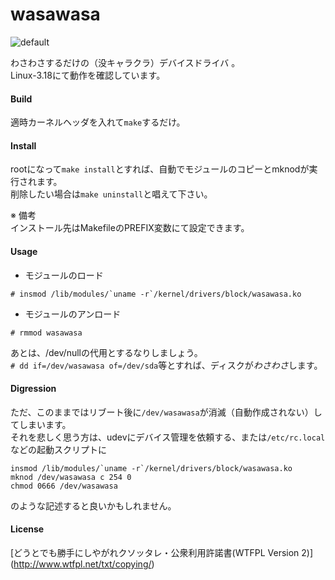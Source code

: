 wasawasa
========

![default](http://41.media.tumblr.com/953e8b381ebd3bbaa61991174be27a2e/tumblr_nizhz4ARCF1u2jamko1_1280.png)

わさわさするだけの（没キャラクラ）デバイスドライバ 。   
Linux-3.18にて動作を確認しています。  

#### Build  
  適時カーネルヘッダを入れて`make`するだけ。

#### Install  
  rootになって`make install`とすれば、自動でモジュールのコピーとmknodが実行されます。   
  削除したい場合は`make uninstall`と唱えて下さい。
  
  ※ 備考  
  インストール先はMakefileのPREFIX変数にて設定できます。    

  
#### Usage  
* モジュールのロード
```
# insmod /lib/modules/`uname -r`/kernel/drivers/block/wasawasa.ko
```

* モジュールのアンロード
```
# rmmod wasawasa
```

あとは、/dev/nullの代用とするなりしましょう。   
`# dd if=/dev/wasawasa of=/dev/sda`等とすれば、ディスクが*わさわさ*します。   
  
#### Digression
ただ、このままではリブート後に`/dev/wasawasa`が消滅（自動作成されない）してしまいます。     
それを悲しく思う方は、udevにデバイス管理を依頼する、または`/etc/rc.local`などの起動スクリプトに    

```
insmod /lib/modules/`uname -r`/kernel/drivers/block/wasawasa.ko
mknod /dev/wasawasa c 254 0
chmod 0666 /dev/wasawasa
```
のような記述すると良いかもしれません。   

#### License  
  [どうとでも勝手にしやがれクソッタレ・公衆利用許諾書(WTFPL Version 2)] (http://www.wtfpl.net/txt/copying/)
